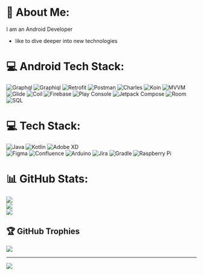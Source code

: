 # 💫 About Me:
I am an Android Developer
- like to dive deeper into new technologies

# 💻 Android Tech Stack:
![Graphql](https://img.shields.io/badge/graphql-%23ED8B00.svg?style=for-the-badge&logo=graphql&logoColor=white) 
![Graphiql](https://img.shields.io/badge/graphiql-%230095D5.svg?style=for-the-badge&logo=graphiql&logoColor=white) 
![Retrofit](https://img.shields.io/badge/retrofit-%20470137.svg?style=for-the-badge&logo=retrofit&logoColor=white) 
![Postman](https://img.shields.io/badge/postman-%23F24E1E.svg?style=for-the-badge&logo=postman&logoColor=white) 
![Charles](https://img.shields.io/badge/charles-%23172BF4.svg?style=for-the-badge&logo=charles&logoColor=white)
![Koin](https://img.shields.io/badge/koin-%23ED8B00.svg?style=for-the-badge&logo=koin&logoColor=white) 
![MVVM](https://img.shields.io/badge/mvvm-%230A0FFF.svg?style=for-the-badge&logo=mvvm&logoColor=white) 
![Glide](https://img.shields.io/badge/glide-%02303A.svg?style=for-the-badge&logo=glide&logoColor=white) 
![Coil](https://img.shields.io/badge/coil-%230095D5.svg?style=for-the-badge&logo=coil&logoColor=white) 
![Firebase](https://img.shields.io/badge/firebase-%23ED8B00.svg?style=for-the-badge&logo=firebase&logoColor=white) 
![Play Console](https://img.shields.io/badge/playconsole-%230095D5.svg?style=for-the-badge&logo=playconsole&logoColor=white) 
![Jetpack Compose](https://img.shields.io/badge/jetpackcompose-%23ED8B00.svg?style=for-the-badge&logo=jetpackcompose&logoColor=white)
![Room](https://img.shields.io/badge/room-%23ED8B00.svg?style=for-the-badge&logo=room&logoColor=white)
![SQL](https://img.shields.io/badge/sql-%23ED8B00.svg?style=for-the-badge&logo=sql&logoColor=white)


# 💻 Tech Stack:
![Java](https://img.shields.io/badge/java-%23ED8B00.svg?style=for-the-badge&logo=java&logoColor=white) 
![Kotlin](https://img.shields.io/badge/kotlin-%230095D5.svg?style=for-the-badge&logo=kotlin&logoColor=white) 
![Adobe XD](https://img.shields.io/badge/Adobe%20XD-470137?style=for-the-badge&logo=Adobe%20XD&logoColor=#FF61F6) 	
![Figma](https://img.shields.io/badge/figma-%23F24E1E.svg?style=for-the-badge&logo=figma&logoColor=white) 
![Confluence](https://img.shields.io/badge/confluence-%23172BF4.svg?style=for-the-badge&logo=confluence&logoColor=white) 
![Arduino](https://img.shields.io/badge/-Arduino-00979D?style=for-the-badge&logo=Arduino&logoColor=white) 
![Jira](https://img.shields.io/badge/jira-%230A0FFF.svg?style=for-the-badge&logo=jira&logoColor=white) 
![Gradle](https://img.shields.io/badge/Gradle-02303A.svg?style=for-the-badge&logo=Gradle&logoColor=white) 
![Raspberry Pi](https://img.shields.io/badge/-RaspberryPi-C51A4A?style=for-the-badge&logo=Raspberry-Pi)
# 📊 GitHub Stats:
![](https://github-readme-stats.vercel.app/api?username=codinguyy&theme=dark&hide_border=false&include_all_commits=false&count_private=false)<br/>
![](https://github-readme-streak-stats.herokuapp.com/?user=codinguyy&theme=dark&hide_border=false)<br/>
![](https://github-readme-stats.vercel.app/api/top-langs/?username=codinguyy&theme=dark&hide_border=false&include_all_commits=false&count_private=false&layout=compact)

## 🏆 GitHub Trophies
![](https://github-profile-trophy.vercel.app/?username=codinguyy&theme=radical&no-frame=false&no-bg=true&margin-w=4)

---
[![](https://visitcount.itsvg.in/api?id=codinguyy&icon=0&color=0)](https://visitcount.itsvg.in)

